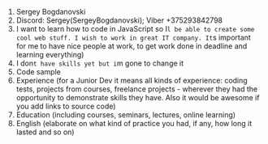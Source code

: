 1. Sergey Bogdanovski
2. Discord: Sergey(SergeyBogdanovski); Viber +375293842798
3.  I want to learn how to code in JavaScript so I`l be able to create some cool web stuff. I wish to work in great IT company. It`s important for me to have nice people at work, to get work done in deadline and learning everything)
4. I don`t have skills yet but i`m gone to change it 
5. Code sample
6. Experience (for a Junior Dev it means all kinds of experience: coding tests, projects from courses,
freelance projects - wherever they had the opportunity to demonstrate skills they have.
Also it would be awesome if you add links to source code)
7. Education (including courses, seminars, lectures, online learning)
8. English (elaborate on what kind of practice you had, if any, how long it lasted and so on)
